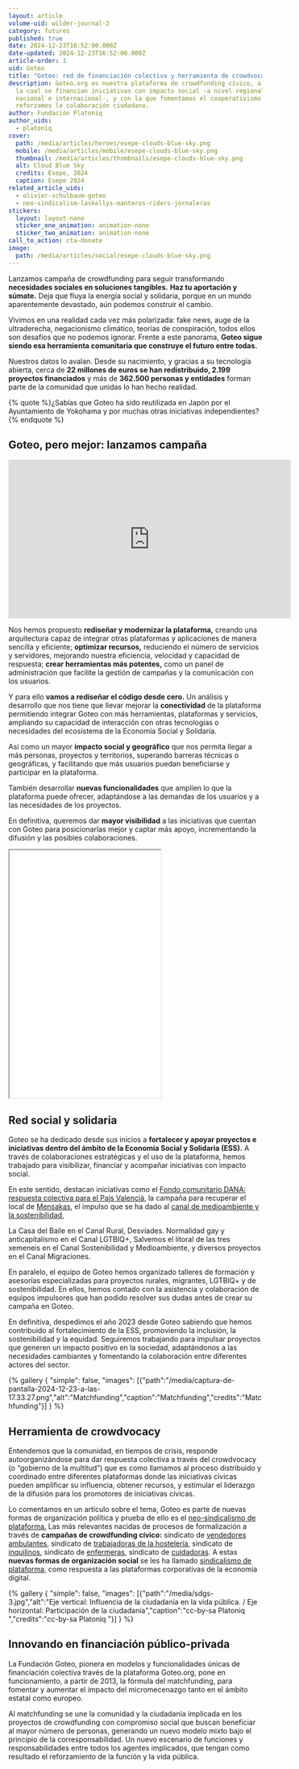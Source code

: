 ```yaml
---
layout: article
volume-uid: wilder-journal-2
category: futures
published: true
date: 2024-12-23T16:52:00.000Z
date-updated: 2024-12-23T16:52:00.000Z
article-order: 1
uid: Goteo
title: "Goteo: red de financiación colectiva y herramienta de crowdvocacy"
description: Goteo.org es nuestra plataforma de crowdfunding cívico, a través de
  la cual se financian iniciativas con impacto social -a nivel regional,
  nacional e internacional-, y con la que fomentamos el cooperativismo y
  reforzamos la colaboración ciudadana.
author: Fundación Platoniq
author_uids:
  - platoniq
cover:
  path: /media/articles/heroes/esepe-clouds-blue-sky.png
  mobile: /media/articles/mobile/esepe-clouds-blue-sky.png
  thumbnail: /media/articles/thumbnails/esepe-clouds-blue-sky.png
  alt: Cloud Blue Sky
  credits: Esepe, 2024
  caption: Esepe 2024
related_article_uids:
  - olivier-schulbaum-goteo
  - neo-sindicalism-laskellys-manteros-riders-jornaleras
stickers:
  layout: layout-none
  sticker_one_animation: animation-none
  sticker_two_animation: animation-none
call_to_action: cta-donate
image:
  path: /media/articles/social/esepe-clouds-blue-sky.png
---
```

Lanzamos campaña de crowdfunding para seguir transformando **necesidades sociales en soluciones tangibles.** **Haz tu aportación y súmate.** Deja que fluya la energía social y solidaria, porque en un mundo aparentemente devastado, aún podemos construir el cambio.

Vivimos en una realidad cada vez más polarizada: fake news, auge de la ultraderecha, negacionismo climático, teorías de conspiración, todos ellos son desafíos que no podemos ignorar. Frente a este panorama, **Goteo sigue siendo esa herramienta comunitaria que construye el futuro entre todas.**

Nuestros datos lo avalan. Desde su nacimiento, y gracias a su tecnología abierta, cerca de **22 millones de euros se han redistribuido, 2.199 proyectos financiados** y más de **362.500 personas y entidades** forman parte de la comunidad que unidas lo han hecho realidad. 

{% quote %}¿Sabías que Goteo ha sido reutilizada en Japón por el Ayuntamiento de Yokohama y por muchas otras iniciativas independientes? {% endquote %}

## **Goteo, pero mejor: lanzamos campaña**

<iframe width="560" height="315" src="https://www.youtube.com/embed/GyTWubZyegQ?si=2v1_6w0jpy8apBYk" title="YouTube video player" frameborder="0" allow="accelerometer; autoplay; clipboard-write; encrypted-media; gyroscope; picture-in-picture; web-share" referrerpolicy="strict-origin-when-cross-origin" allowfullscreen></iframe>

Nos hemos propuesto **rediseñar y modernizar la plataforma,** creando una arquitectura capaz de integrar otras plataformas y aplicaciones de manera sencilla y eficiente; **optimizar recursos,** reduciendo el número de servicios y servidores, mejorando nuestra eficiencia, velocidad y capacidad de respuesta; **crear herramientas más potentes,** como un panel de administración que facilite la gestión de campañas y la comunicación con los usuarios.

Y para ello **vamos a rediseñar el código desde cero.** Un análisis y desarrollo que nos tiene que llevar mejorar la **conectividad** de la plataforma permitiendo integrar Goteo con más herramientas, plataformas y servicios, ampliando su capacidad de interacción con otras tecnologías o necesidades del ecosistema de la Economía Social y Solidaria.

Así como un mayor **impacto social y geográfico** que nos permita llegar a más personas, proyectos y territorios, superando barreras técnicas o geográficas, y facilitando que más usuarios puedan beneficiarse y participar en la plataforma.

También desarrollar **nuevas funcionalidades** que amplíen lo que la plataforma puede ofrecer, adaptándose a las demandas de los usuarios y a las necesidades de los proyectos.

En definitiva, queremos dar **mayor visibilidad** a las iniciativas que cuentan con Goteo para posicionarlas mejor y captar más apoyo, incrementando la difusión y las posibles colaboraciones.

<iframe frameborder="5" height="492px" src="//www.goteo.org/widget/project/goteo-pero-mejor" width="300px" scrolling="no"></iframe>

## **Red social y solidaria**

Goteo se ha dedicado desde sus inicios a **fortalecer y apoyar proyectos e iniciativas dentro del ámbito de la Economía Social y Solidaria (ESS).** A través de colaboraciones estratégicas y el uso de la plataforma, hemos trabajado para visibilizar, financiar y acompañar iniciativas con impacto social.

En este sentido, destacan iniciativas como el [Fondo comunitario DANA: respuesta colectiva para el País Valencià](https://www.goteo.org/project/fons-comunitari-per-la-dana-resposta-collectiva-pe), la campaña para recuperar el local de [Mensakas](https://www.goteo.org/project/mensakas-en-perill), el impulso que se ha dado al [canal de medioambiente y la sostenibilidad](https://www.goteo.org/channel/sostenibilidad/available),  



La Casa del Baile en el Canal Rural, Desviades. Normalidad gay y anticapitalismo en el Canal LGTBIQ+, Salvemos el litoral de las tres xemeneis en el Canal Sostenibilidad y Medioambiente, y diversos proyectos en el Canal Migraciones.

En paralelo, el equipo de Goteo hemos organizado talleres de formación y asesorías especializadas para proyectos rurales, migrantes, LGTBIQ+ y de sostenibilidad. En ellos, hemos contado con la asistencia y colaboración de equipos impulsores que han podido resolver sus dudas antes de crear su campaña en Goteo.

En definitiva, despedimos el año 2023 desde Goteo sabiendo que hemos contribuido al fortalecimiento de la ESS, promoviendo la inclusión, la sostenibilidad y la equidad. Seguiremos trabajando para impulsar proyectos que generen un impacto positivo en la sociedad, adaptándonos a las necesidades cambiantes y fomentando la colaboración entre diferentes actores del sector.

{% gallery { "simple": false, "images": [{"path":"/media/captura-de-pantalla-2024-12-23-a-las-17.33.27.png","alt":"Matchfunding","caption":"Matchfunding","credits":"Matchfunding"}] } %}

## **Herramienta de crowdvocacy** 

Entendemos que la comunidad, en tiempos de crisis, responde autoorganizándose para dar respuesta colectiva a través del crowdvocacy (o “gobierno de la multitud”) que es como llamamos al proceso distribuido y coordinado entre diferentes plataformas donde las iniciativas cívicas pueden amplificar su influencia, obtener recursos, y estimular el liderazgo de la difusión para los promotores de iniciativas cívicas.

Lo comentamos en un artículo sobre el tema, Goteo es parte de nuevas formas de organización política y prueba de ello es el [neo-sindicalismo de plataforma.](https://journal.platoniq.net/es/wilder-journal-2/deep-dives/neo-sindicalismo/) Las más relevantes nacidas de procesos de formalización a través de **campañas de crowdfunding cívico:** sindicato de [vendedores ambulantes](https://www.goteo.org/project/top-manta-bcn), sindicato de [trabajadoras de la hostelería](https://www.goteo.org/project/las-kellys), sindicato de [inquilinos](https://www.goteo.org/project/sindicat-de-llogaters-i-llogateres), sindicato de [enfermeras](https://www.goteo.org/project/masenfermeria), sindicato de [cuidadoras](https://www.goteo.org/project/quien-cuida-a-las-que-cuidan). A estas **nuevas formas de organización social** se les ha llamado [sindicalismo de plataforma](https://meta.decidim.org/conferences/DecidimFest21/f/1657/meetings/1634), como respuesta a las plataformas corporativas de la economía digital.

{% gallery { "simple": false, "images": [{"path":"/media/sdgs-3.jpg","alt":"Eje vertical: Influencia de la ciudadanía en la vida pública. / Eje horizontal: Participación de la ciudadanía","caption":"cc-by-sa Platoniq ","credits":"cc-by-sa Platoniq "}] } %}

## **Innovando en financiación público-privada**

La Fundación Goteo, pionera en modelos y funcionalidades únicas de financiación colectiva través de la plataforma Goteo.org, pone en funcionamiento, a partir de 2013, la fórmula del matchfunding, para fomentar y aumentar el impacto del micromecenazgo tanto en el ámbito estatal como europeo.

Al matchfunding se une la comunidad y la ciudadanía implicada en los proyectos de crowdfunding con compromiso social que buscan beneficiar al mayor número de personas, generando un nuevo modelo mixto bajo el principio de la corresponsabilidad. Un nuevo escenario de funciones y responsabilidades entre todos los agentes implicados, que tengan como resultado el reforzamiento de la función y la vida pública.
